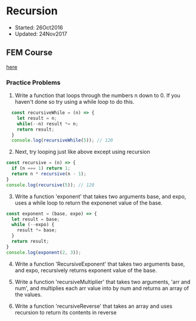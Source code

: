# Recursion
  - Started: 26Oct2016
  - Updated: 24Nov2017

## FEM Course
 [here](https://frontendmasters.com/courses/data-structures-algorithms/exercise-recursion-interview-questions)

### Practice Problems
 1. Write a function that loops through the numbers n down to 0. If you haven't done so try using a while loop to do this.
  ```javascript
    const recursiveWhile = (n) => {
      let result = n;
      while(--n) result *= n;
      return result;
    }
    console.log(recursiveWhile(5)); // 120
  ```

 2. Next, try looping just like above except using recursion
   ```javascript
   const recursive = (n) => {
     if (n === 1) return 1;
     return n * recursive(n - 1);
   }
   console.log(recursive(5)); // 120
   ```

 3. Write a function 'exponent' that takes two arguments base, and expo, uses a while loop to return the exponenet value of the base.
   ```javascript
   const exponent = (base, expo) => {
     let result = base;
     while (--expo) {
       result *= base;
     }
     return result;
   }
   console.log(exponent(2, 3));
   ```

 4. Write a function 'RecursiveExponent' that takes two arguments base, and expo, recursively returns exponent value of the base.

 5. Write a function 'recursiveMultiplier' that takes two arguments, 'arr and num', and multiplies each arr value into by num and returns an array of the values.

 6. Write a function 'recursiveReverse' that takes an array and uses recursion to return its contents in reverse
